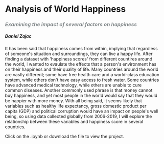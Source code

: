 # Analysis of World Happiness

### <span style="color:#83898b"> *Examining the impact of several factors on happiness* </span>
##### *Daniel Zajac*

It has been said that happiness comes from within, implying that regardless of someone's situation and surroundings, they can live a happy life. After finding a dataset with 'happiness scores' from different countires around the world, I wanted to evaulate the effects that a person's environment has on their happiness and their quality of life. Many countries around the world are vastly different; some have free health care and a world-class education system, while others don't have easy access to fresh water. Some countries have advanced medical technology, while others are unable to cure common diseases. Another commonly used phrase is that money cannot buy happiness, and yet most people in the world would say that they would be happier with more money. With all being said, it seems likely that variables such as healthy life expectancy, gross domestic product per capita (GDP) and political corruption would have an impact on people's well being, so using data collected globally from 2006-2019, I will explore the relationship between these variables and happiness score in several countries.

Click on the .ipynb or download the file to view the project.

